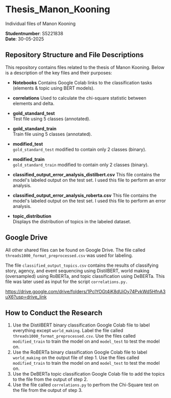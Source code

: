 # Thesis_Manon_Kooning
Individual files of Manon Kooning

**Studentnumber**: S5221838  
**Date**: 30-05-2025

## Repository Structure and File Descriptions

This repository contains files related to the thesis of Manon Kooning. Below is a description of the key files and their purposes:

- **Notebooks** 
  Contains Google Colab links to the classification tasks (elements & topic using BERT models).

- **correlations**
  Used to calculate the chi-square statistic between elements and delta.

- **gold_standard_test**  
  Test file using 5 classes (annotated).

- **gold_standard_train**  
  Train file using 5 classes (annotated).

- **modified_test**  
  `gold_standard_test` modified to contain only 2 classes (binary).

- **modified_train**  
  `gold_standard_train` modified to contain only 2 classes (binary).

- **classified_output_error_analysis_distilbert.csv**
  This file contains the model's labeled output on the test set. I used this file to perform an error analysis.

- **classified_output_error_analysis_roberta.csv**
  This file contains the model's labeled output on the test set. I used this file to perform an error analysis.

- **topic_distribution**  
  Displays the distribution of topics in the labeled dataset.

## Google Drive

All other shared files can be found on Google Drive. The file called `threads1000_format_preprocessed.csv` was used for labeling.

The file `classified_output_topics.csv` contains the results of classifying story, agency, and event sequencing using DistilBERT, world making (oversampled) using RoBERTa, and topic classification using DeBERTa. This file was later used as input for the script `correlations.py.`

https://drive.google.com/drive/folders/1PclYOGt4jK8dUiOy74PvkWd5HfnA3uX6?usp=drive_link

## How to Conduct the Research

1. Use the DistilBERT binary classification Google Colab file to label everything except `world_making`. Label the file called `threads1000_format_preprocessed.csv`. Use the files called `modified_train` to train the model on and `model_test` to test the model on.
2. Use the RoBERTa binary classification Google Colab file to label `world_making` on the output file of step 1. Use the files called `modified_train` to train the model on and `model_test` to test the model on.
3. Use the DeBERTa topic classification Google Colab file to add the topics to the file from the output of step 2.
4. Use the file called `correlations.py` to perfrom the Chi-Square test on the file from the output of step 3.

